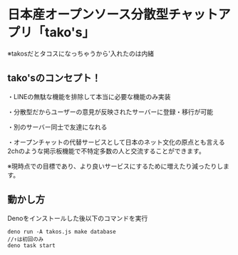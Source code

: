 # 日本産オープンソース分散型チャットアプリ「tako's」

※takosだとタコスになっちゃうから'入れたのは内緒

## tako'sのコンセプト！

・LINEの無駄な機能を排除して本当に必要な機能のみ実装

・分散型だからユーザーの意見が反映されたサーバーに登録・移行が可能

・別のサーバー同士で友達になれる

・オープンチャットの代替サービスとして日本のネット文化の原点とも言える2chのような掲示板機能で不特定多数の人と交流することができます。

※現時点での目標であり、より良いサービスにするために増えたり減ったりします。

## 動かし方

Denoをインストールした後以下のコマンドを実行

```
deno run -A takos.js make database
//↑は初回のみ
deno task start
```
